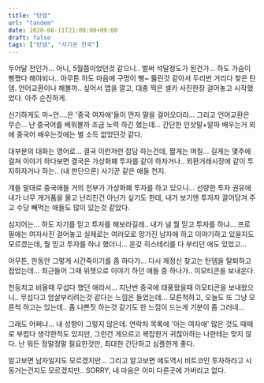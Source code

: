 ```yaml
---
title: "탄뎀"
url: "tandem"
date: 2020-08-11T21:00:00+09:00
draft: false
tags: ["탄뎀", "사기꾼 천국"]
---
```

두어달 전인가... 아니, 5월쯤이었던것 같으니..
벌써 석달정도가 된건가... 하도 가슴이 뻥쪘다 해야되나..
아무튼 하도 마음에 구멍이 뻥~ 뚫린것 같아서 두리번 거리다 찾은 탄뎀.
언어교환이나 해볼까.. 싶어서 앱을 깔고, 대충 찍은 셀카 사진한장 걸어놓고 시작했었다.
아주 순진하게.

신기하게도 마~안....은 '중국 여자애'들이 먼저 말을 걸어오더라... 그리고 언어교환은 무슨...
난 중국어를 배워볼까 조금 노력 하긴 했는데... 간단한 인삿말+알파 배우는거 외에
중국어 배우는것에는 별 소득 없었던것 같다.

대부분의 대화는 영어로... 결국 이런저런 잡담 하는건데,
짧게는 며칠... 길게는 몇주에 걸쳐 이야기 하다보면 결국은 가상화폐 투자를 같이 하자거나..
외환거래시장에 같이 투자하자거나 하는.. (내 판단으론) 사기꾼 같은 애들 천지.

걔들 말대로 중국애들 거의 전부가 가상화폐 투자를 하고 있으니...
선량한 투자 권유에 내가 너무 게거품을 물고 난리친건 아닌가 싶기도 한데,
내가 보기엔 투자자 끌어당겨 주고 수당 빼먹는 애들도 많이 있는것 같았다.

심지어는... 하도 자기를 믿고 투자를 해보라길래.. 내가 널 뭘 믿고 투자를 하냐...
프로필에는 여자사진 걸어놓고 실제로는 여러모로 망가진 남자애 하고 이야기하고 있을지도 모르겠는데,
뭘 믿고 투자를 하냐 했더니... 온갖 히스테리를 다 부리던 애도 있었고...

아무튼, 한동안 그렇게 시간죽이기를 좀 하다가...
다시 제정신 찾고는 탄뎀을 탈퇴하고 접었는데...
최근들어 그때 위챗으로 이야기 하던 애들 중 하나가..
이모티콘을 보내온다.

천둥치고 비올때 무섭다 했던 애라서...
지난번 중국에 태풍왔을때 이모티콘을 보내왔으니..
무섭다고 엄살부리려는것 같다는 느낌은 들었는데... 모른척하고,
오늘도 또 그냥 모른척 하고는 있는데..
좀 나쁜짓 하는것 같기도 한 느낌이 드는게 기분이 좀 그러네...

그래도 어쩌냐... 내 성향이 그렇지 않은데.
연락처 목록에 '아는 여자애' 많은 것도 때때로 부럽다 생각한적도 있지만, 
그런건 게으르고 복잡한거 귀찮아하는 나한테는 맞지 않다.
난 뭐든 정말정말 필요한것만, 최대한 간단하고 심플한게 좋다.

알고보면 남자일지도 모르겠지만...
그리고 알고보면 얘도역시 비트코인 투자하라고 시동거는건지도 모르겠지만..
SORRY, 내 마음은 이미 다른곳에 가버리고 없다.
